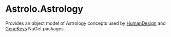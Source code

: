 ﻿# Astrolo.Astrology

Provides an object model of Astrology concepts used by [HumanDesign]() and [GeneKeys]() NuGet packages.
